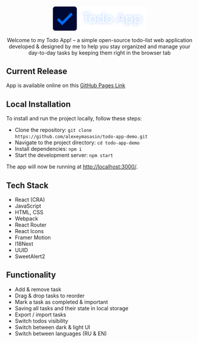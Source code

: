 <p align="center">
<img src="https://github.com/alexeymasasin/todo-app-demo/blob/main/public/hero.png" width="50%" />
</p>

<p align="center">
Welcome to my Todo App! – a simple open-source todo-list web application developed & designed by me to help you stay organized and manage your day-to-day tasks by keeping them right in the browser tab
</p>

## Current Release

App is available online on this [GitHub Pages Link](https://alexeymasasin.github.io/todo-app-demo/)

## Local Installation

To install and run the project locally, follow these steps:

- Clone the repository: `git clone https://github.com/alexeymasasin/todo-app-demo.git`
- Navigate to the project directory: `cd todo-app-demo`
- Install dependencies: `npm i`
- Start the development server: `npm start`

The app will now be running at [http://localhost:3000/](http://localhost:3000/).

## Tech Stack

- React (CRA)
- JavaScript
- HTML, CSS
- Webpack
- React Router
- React Icons
- Framer Motion
- I18Next
- UUID
- SweetAlert2

## Functionality

- Add & remove task
- Drag & drop tasks to reorder
- Mark a task as completed & important
- Saving all tasks and their state in local storage
- Export / import tasks
- Switch todos visibility
- Switch between dark & light UI
- Switch between languages (RU & EN)
